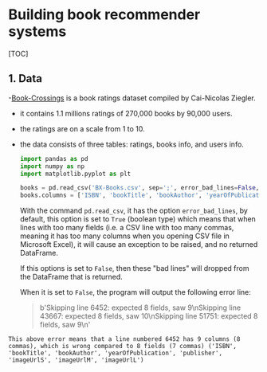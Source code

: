 # Building book recommender systems

[TOC]

## 1. Data

-[Book-Crossings](http://www2.informatik.uni-freiburg.de/~cziegler/BX/) is a book ratings dataset compiled by Cai-Nicolas Ziegler. 

- it contains 1.1 millions ratings of 270,000 books by 90,000 users.

- the ratings are on a scale from 1 to 10.

- the data consists of three tables: ratings, books info, and users info.

  ```python
  import pandas as pd	
  import numpy as np
  import matplotlib.pyplot as plt
  ```

  ```python
  books = pd.read_csv('BX-Books.csv', sep=';', error_bad_lines=False, encoding="latin-1")
  books.columns = ['ISBN', 'bookTitle', 'bookAuthor', 'yearOfPublication', 'publisher', 'imageUrlS', 'imageUrlM', 'imageUrlL']
  ```

  With the command `pd.read_csv`, it has the option `error_bad_lines`, by default, this option is set to `True` (boolean type) which means that when lines with too many fields (i.e. a CSV line with too many commas, meaning it has too many columns when you opening CSV file in Microsoft Excel), it will cause an exception to be raised, and no returned DataFrame.

  If this options is set to `False`, then these "bad lines" will dropped from the DataFrame that is returned.

  When it is set to `False`, the program will output the following error line:

  > b'Skipping line 6452: expected 8 fields, saw 9\nSkipping line 43667: expected 8 fields, saw 10\nSkipping line 51751: expected 8 fields, saw 9\n'


```
This above error means that a line numbered 6452 has 9 columns (8 commas), which is wrong compared to 8 fields (7 commas) ('ISBN', 'bookTitle', 'bookAuthor', 'yearOfPublication', 'publisher', 'imageUrlS', 'imageUrlM', 'imageUrlL')
```

